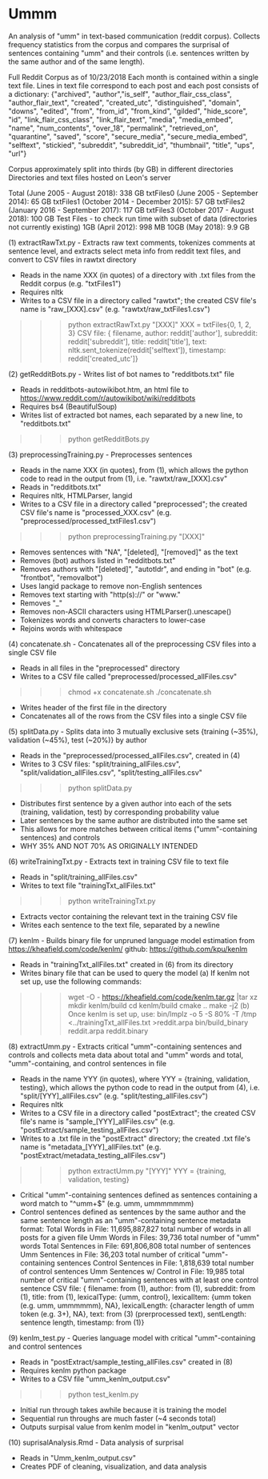 # Ummm

An analysis of "umm" in text-based communication (reddit corpus).
Collects frequency statistics from the corpus and compares the surprisal of sentences containing "umm" and their controls (i.e. sentences written by the same author and of the same length).

Full Reddit Corpus as of 10/23/2018
Each month is contained within a single text file.
Lines in text file correspond to each post and each post consists of a dictionary:
{"archived", "author","is_self", "author_flair_css_class", "author_flair_text", "created", "created_utc", "distinguished", "domain", "downs", "edited", "from", "from_id", "from_kind", "gilded", "hide_score", "id", "link_flair_css_class", "link_flair_text", "media", "media_embed", "name", "num_contents", "over_18", "permalink", "retrieved_on", "quarantine", "saved", "score", "secure_media", "secure_media_embed", "selftext", "stickied", "subreddit", "subreddit_id", "thumbnail", "title", "ups", "url"}

Corpus approximately split into thirds (by GB) in different directories
Directories and text files hosted on Leon's server

Total (June 2005 - August 2018): 338 GB
txtFiles0 (June 2005 - September 2014): 65 GB
txtFiles1 (October 2014 - December 2015): 57  GB
txtFiles2 (January 2016 - September 2017): 117 GB
txtFiles3 (October 2017 - August 2018): 100 GB
Test Files - to check run time with subset of data (directories not currently existing)
1GB (April 2012): 998 MB
10GB (May 2018): 9.9 GB

(1) extractRawTxt.py - Extracts raw text comments, tokenizes comments at sentence level, and extracts select meta info from reddit text files, and convert to CSV files in rawtxt directory
* Reads in the name XXX (in quotes) of a directory with .txt files from the Reddit corpus (e.g. "txtFiles1")
* Requires nltk
* Writes to a CSV file in a directory called "rawtxt"; the created CSV file's name is "raw_[XXX].csv" (e.g. "rawtxt/raw_txtFiles1.csv")
>>> python extractRawTxt.py "[XXX]"
XXX = txtFiles{0, 1, 2, 3}
CSV file: {
	filename,
	author: reddit['author'],
	subreddit: reddit['subreddit'],
	title: reddit['title'],
	text: nltk.sent_tokenize(reddit['selftext']),
	timestamp: reddit['created_utc']}

(2) getRedditBots.py - Writes list of bot names to "redditbots.txt" file
* Reads in redditbots-autowikibot.htm, an html file to https://www.reddit.com/r/autowikibot/wiki/redditbots
* Requires bs4 (BeautifulSoup)
* Writes list of extracted bot names, each separated by a new line, to "redditbots.txt"
>>> python getRedditBots.py

(3) preprocessingTraining.py - Preprocesses sentences
* Reads in the name XXX (in quotes), from (1), which allows the python code to read in the output from (1), i.e. "rawtxt/raw_[XXX].csv"
* Reads in "redditbots.txt"
* Requires nltk, HTMLParser, langid
* Writes to a CSV file in a directory called "preprocessed"; the created CSV file's name is "processed_XXX.csv" (e.g. "preprocessed/processed_txtFiles1.csv")
>>> python preprocessingTraining.py "[XXX]"
- Removes sentences with "NA", "[deleted], "[removed]" as the text
- Removes (bot) authors listed in "redditbots.txt"
- Removes authors with "[deleted]", "autotldr", and ending in "bot" (e.g. "frontbot", "removalbot")
- Uses langid package to remove non-English sentences
- Removes text starting with "http(s)://" or "www."
- Removes "_"
- Removes non-ASCII characters using HTMLParser().unescape()
- Tokenizes words and converts characters to lower-case
- Rejoins words with whitespace

(4) concatenate.sh - Concatenates all of the preprocessing CSV files into a single CSV file
* Reads in all files in the "preprocessed" directory
* Writes to a CSV file called "preprocessed/processed_allFiles.csv"
>>> chmod +x concatenate.sh
>>> ./concatenate.sh
- Writes header of the first file in the directory
- Concatenates all of the rows from the CSV files into a single CSV file

(5) splitData.py - Splits data into 3 mutually exclusive sets {training (~35\%), validation (~45\%), test (~20\%)} by author
* Reads in the "preprocessed/processed_allFiles.csv", created in (4)
* Writes to 3 CSV files: "split/training_allFiles.csv", "split/validation_allFiles.csv", "split/testing_allFiles.csv"
>>> python splitData.py
- Distributes first sentence by a given author into each of the sets (training, validation, test) by corresponding probability value
- Later sentences by the same author are distributed into the same set
- This allows for more matches between critical items ("umm"-containing sentences) and controls
- WHY 35\% AND NOT 70\% AS ORIGINALLY INTENDED

(6) writeTrainingTxt.py - Extracts text in training CSV file to text file
* Reads in "split/training_allFiles.csv"
* Writes to text file "trainingTxt_allFiles.txt"
>>> python writeTrainingTxt.py
- Extracts vector containing the relevant text in the training CSV file
- Writes each sentence to the text file, separated by a newline

(7) kenlm - Builds binary file for unpruned language model estimation
from https://kheafield.com/code/kenlm/
github: https://github.com/kpu/kenlm
* Reads in "trainingTxt_allFiles.txt" created in (6) from its directory
* Writes binary file that can be used to query the model
(a) If kenlm not set up, use the following commands:
>>> wget -O - https://kheafield.com/code/kenlm.tar.gz |tar xz
>>> mkdir kenlm/build
>>> cd kenlm/build
>>> cmake ..
>>> make -j2
(b) Once kenlm is set up, use:
>>> bin/lmplz -o 5 -S 80\% -T /tmp <../trainingTxt_allFiles.txt >reddit.arpa
>>> bin/build_binary reddit.arpa reddit.binary

(8) extractUmm.py - Extracts critical "umm"-containing sentences and controls and collects meta data about total and "umm" words and total, "umm"-containing, and control sentences in file
* Reads in the name YYY (in quotes), where YYY = {training, validation, testing}, which allows the python code to read in the output from (4), i.e. "split/[YYY]_allFiles.csv" (e.g. "split/testing_allFiles.csv")
* Requires nltk
* Writes to a CSV file in a directory called "postExtract"; the created CSV file's name is "sample_[YYY]_allFiles.csv" (e.g. "postExtract/sample_testing_allFiles.csv")
* Writes to a .txt file in the "postExtract" directory; the created .txt file's name is "metadata_[YYY]_allFiles.txt" (e.g. "postExtract/metadata_testing_allFiles.csv")
>>> python extractUmm.py "[YYY]"
YYY = {training, validation, testing}
- Critical "umm"-containing sentences defined as sentences containing a word match to "^umm+$" (e.g. umm, ummmmmmm)
- Control sentences defined as sentences by the same author and the same sentence length as an "umm"-containing sentence
metadata format:
Total Words in File:   11,695,887,827   total number of words in all posts for a given file
Umm Words in Files:   39,736   total number of "umm" words
Total Sentences in File:   691,806,808   total number of sentences
Umm Sentences in File:   36,203   total number of critical "umm"-containing sentences
Control Sentences in File:   1,818,639   total number of control sentences
Umm Sentences w/ Control in File:   19,985   total number of critical "umm"-containing sentences with at least one control sentence
CSV file: {
	filename: from (1),
	author: from (1),
	subreddit: from (1),
	title: from (1),
	lexicalType: {umm, control},
	lexicalItem: {umm token (e.g. umm, ummmmmm), NA},
	lexicalLength: {character length of umm token (e.g. 3+), NA},
	text: from (3) (prerprocessed text),
	sentLength: sentence length,
	timestamp: from (1)}

(9) kenlm_test.py - Queries language model with critical "umm"-containing and control sentences
* Reads in "postExtract/sample_testing_allFiles.csv" created in (8)
* Requires kenlm python package
* Writes to a CSV file "umm_kenlm_output.csv"
>>> python test_kenlm.py
- Initial run through takes awhile because it is training the model
- Sequential run throughs are much faster (~4 seconds total)
- Outputs surpisal value from kenlm model in "kenlm_output" vector

(10) suprisalAnalysis.Rmd - Data analysis of surprisal
* Reads in "Umm_kenlm_output.csv"
* Creates PDF of cleaning, visualization, and data analysis


